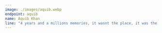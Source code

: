 ```yaml
---
image: ./images/aquib.webp
endpoint: aquib
name: Aquib Khan
line: "4 years and a millions memories, it wasnt the place, it was the company. #WeAreProduction"
---
```

